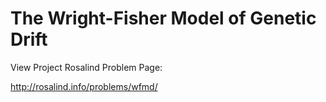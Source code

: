 The Wright-Fisher Model of Genetic Drift
=============================

View Project Rosalind Problem Page:

http://rosalind.info/problems/wfmd/

